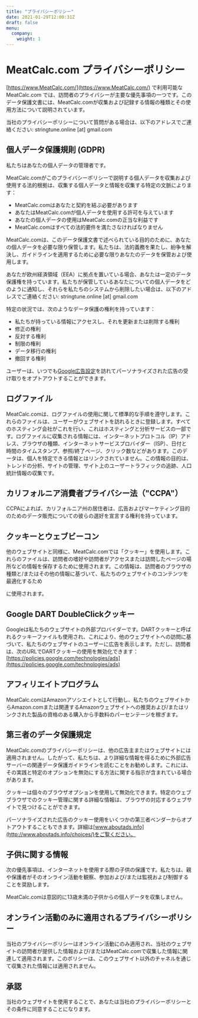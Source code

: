 ```yaml
---
title: "プライバシーポリシー"
date: 2021-01-29T12:00:31Z
draft: false
menu:
  company:
    weight: 1
---
```


# MeatCalc.com プライバシーポリシー

[https://www.MeatCalc.com/](https://www.MeatCalc.com/) で利用可能な MeatCalc.com では、訪問者のプライバシーが主要な優先事項の一つです。このデータ保護文書には、MeatCalc.comが収集および記録する情報の種類とその使用方法について説明されています。

当社のプライバシーポリシーについて質問がある場合は、以下のアドレスでご連絡ください: stringtune.online [at] gmail.com

## 個人データ保護規則 (GDPR)

私たちはあなたの個人データの管理者です。

MeatCalc.comがこのプライバシーポリシーで説明する個人データを収集および使用する法的根拠は、収集する個人データと情報を収集する特定の文脈によります：

- MeatCalc.comはあなたと契約を結ぶ必要があります
- あなたはMeatCalc.comが個人データを使用する許可を与えています
- あなたの個人データの使用はMeatCalc.comの正当な利益です
- MeatCalc.comはすべての法的要件を満たさなければなりません

MeatCalc.comは、このデータ保護文書で述べられている目的のために、あなたの個人データを必要な限り保管します。私たちは、法的義務を果たし、紛争を解決し、ガイドラインを適用するために必要な限りあなたのデータを保管および使用します。

あなたが欧州経済領域（EEA）に拠点を置いている場合、あなたは一定のデータ保護権を持っています。私たちが保管しているあなたについての個人データをどのように通知し、それらを私たちのシステムから削除したい場合は、以下のアドレスでご連絡ください: stringtune.online [at] gmail.com

特定の状況では、次のようなデータ保護の権利を持っています：

- 私たちが持っている情報にアクセスし、それを更新または削除する権利
- 修正の権利
- 反対する権利
- 制限の権利
- データ移行の権利
- 撤回する権利

ユーザーは、いつでも[Google広告設定](https://www.google.com/settings/ads)を訪れてパーソナライズされた広告の受け取りをオプトアウトすることができます。

## ログファイル

MeatCalc.comは、ログファイルの使用に関して標準的な手順を遵守します。これらのファイルは、ユーザーがウェブサイトを訪れるときに登録します。すべてのホスティング会社がこれを行い、これはホスティングと分析サービスの一部です。ログファイルに収集される情報には、インターネットプロトコル（IP）アドレス、ブラウザの種類、インターネットサービスプロバイダー（ISP）、日付と時間のタイムスタンプ、参照/終了ページ、クリック数などがあります。このデータは、個人を特定できる情報とはリンクされていません。この情報の目的は、トレンドの分析、サイトの管理、サイト上のユーザートラフィックの追跡、人口統計情報の収集です。

## カリフォルニア消費者プライバシー法（"CCPA"）

CCPAによれば、カリフォルニア州の居住者は、広告およびマーケティング目的のためのデータ販売についての彼らの選好を宣言する権利を持っています。

## クッキーとウェブビーコン

他のウェブサイトと同様に、MeatCalc.comでは「クッキー」を使用します。これらのファイルは、訪問者の嗜好や訪問者がアクセスまたは訪問したページの場所などの情報を保存するために使用されます。この情報は、訪問者のブラウザの種類と/またはその他の情報に基づいて、私たちのウェブサイトのコンテンツを最適化するため

に使用されます。

## Google DART DoubleClickクッキー

Googleは私たちのウェブサイトの外部プロバイダーです。DARTクッキーと呼ばれるクッキーファイルも使用され、これにより、他のウェブサイトへの訪問に基づいて、私たちのウェブサイトのユーザーに広告を表示します。ただし、訪問者は、次のURLでDARTクッキーの使用を無効化できます：[https://policies.google.com/technologies/ads](https://policies.google.com/technologies/ads)

## アフィリエイトプログラム

MeatCalc.comはAmazonアソシエイトとして行動し、私たちのウェブサイトからAmazon.comまたは関連するAmazonウェブサイトへの推奨および/またはリンクされた製品の資格のある購入から手数料のパーセンテージを稼ぎます。

## 第三者のデータ保護規定

MeatCalc.comのプライバシーポリシーは、他の広告主またはウェブサイトには適用されません。したがって、私たちは、より詳細な情報を得るために外部広告サーバーの関連データ保護ガイドラインを読むことをお勧めします。これには、その実践と特定のオプションを無効にする方法に関する指示が含まれている場合があります。

クッキーは個々のブラウザオプションを使用して無効化できます。特定のウェブブラウザでのクッキー管理に関する詳細な情報は、ブラウザの対応するウェブサイトで見つけることができます。

パーソナライズされた広告のクッキー使用をいくつかの第三者ベンダーからオプトアウトすることもできます。詳細は[www.aboutads.info](http://www.aboutads.info/choices/)をご覧ください。

## 子供に関する情報

次の優先事項は、インターネットを使用する際の子供の保護です。私たちは、親や保護者がそのオンライン活動を観察、参加および/または監視および制御することを奨励します。

MeatCalc.comは意図的に13歳未満の子供からの個人データを収集しません。

## オンライン活動のみに適用されるプライバシーポリシー

当社のプライバシーポリシーはオンライン活動にのみ適用され、当社のウェブサイトの訪問者が提供した情報および/またはMeatCalc.comで収集した情報に関連して適用されます。このポリシーは、このウェブサイト以外のチャネルを通じて収集された情報には適用されません。

## 承認

当社のウェブサイトを使用することで、あなたは当社のプライバシーポリシーとその条件に同意することになります。
